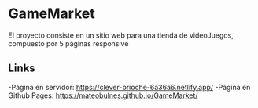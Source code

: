 # GameMarket
El proyecto consiste en un sitio web para una tienda de videoJuegos, compuesto por 5 páginas responsive

## Links
-Página en servidor: https://clever-brioche-6a36a6.netlify.app/
-Página en Github Pages: https://mateobulnes.github.io/GameMarket/
